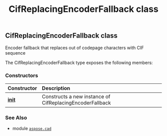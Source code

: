 ﻿---
title: CifReplacingEncoderFallback class
second_title: Aspose.CAD for Python via .NET API References
description: 
type: docs
weight: 30
url: /python-net/aspose.cad/cifreplacingencoderfallback/
is_root: false
---

## CifReplacingEncoderFallback class

Encoder fallback that replaces out of codepage characters with CIF sequence



The CifReplacingEncoderFallback type exposes the following members:

### Constructors
| Constructor | Description |
| :- | :- |
| [__init__](/cad/python-net/aspose.cad/cifreplacingencoderfallback/__init__/#) | Constructs a new instance of CifReplacingEncoderFallback |



### See Also
* module [`aspose.cad`](..)
